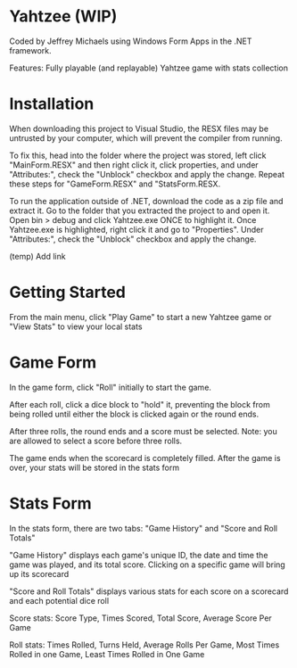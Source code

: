 # Yahtzee (WIP)
Coded by Jeffrey Michaels using Windows Form Apps in the .NET framework.

Features: Fully playable (and replayable) Yahtzee game with stats collection

# Installation
When downloading this project to Visual Studio, the RESX files may be untrusted by your computer, which will prevent the compiler from running. 

To fix this, head into the folder where the project was stored, left click "MainForm.RESX" and then right click it, click properties, and under "Attributes:", check the "Unblock" checkbox and apply the change. Repeat these steps for "GameForm.RESX" and "StatsForm.RESX.

To run the application outside of .NET, download the code as a zip file and extract it. Go to the folder that you extracted the project to and open it. Open bin > debug and click Yahtzee.exe ONCE to highlight it. Once Yahtzee.exe is highlighted, right click it and go to "Properties". Under "Attributes:", check the "Unblock" checkbox and apply the change.


(temp) Add link

# Getting Started
From the main menu, click "Play Game" to start a new Yahtzee game or "View Stats" to view your local stats

# Game Form
In the game form, click "Roll" initially to start the game.

After each roll, click a dice block to "hold" it, preventing the block from being rolled until either the block is clicked again or the round ends. 

After three rolls, the round ends and a score must be selected. Note: you are allowed to select a score before three rolls. 

The game ends when the scorecard is completely filled. After the game is over, your stats will be stored in the stats form

# Stats Form
In the stats form, there are two tabs: "Game History" and "Score and Roll Totals"

"Game History" displays each game's unique ID, the date and time the game was played, and its total score. Clicking on a specific game will bring up its scorecard

"Score and Roll Totals" displays various stats for each score on a scorecard and each potential dice roll

Score stats: Score Type, Times Scored, Total Score, Average Score Per Game

Roll stats: Times Rolled, Turns Held, Average Rolls Per Game, Most Times Rolled in one Game, Least Times Rolled in One Game
